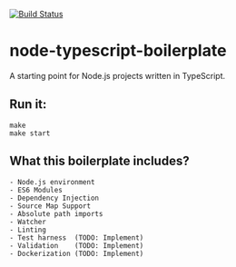 [![Build
Status](https://travis-ci.org/DusanDimitric/node-typescript-boilerplate.svg?branch=master)](https://travis-ci.org/DusanDimitric/node-typescript-boilerplate)

# node-typescript-boilerplate

A starting point for Node.js projects written in TypeScript.

## Run it:

```
make
make start
```

## What this boilerplate includes?

```
- Node.js environment
- ES6 Modules
- Dependency Injection
- Source Map Support
- Absolute path imports
- Watcher
- Linting
- Test harness  (TODO: Implement)
- Validation    (TODO: Implement)
- Dockerization (TODO: Implement)
```
